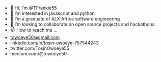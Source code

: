 - 👋 Hi, I’m @TFrankie55
- 👀 I’m interested in javascript and python
- 🌱 I’m a graduate of ALX Africa software engineering
- 💞️ I’m looking to collaborate on open source projects and hackathons.
- 📫 How to reach me ...
- towoeye50@gmail.com
- linkedin.com/in/tosin-owoeye-757544243
- twitter.com/TosinOwoeye55
- medium.com/@towoeye50

<!---
TFrankie55/TFrankie55 is a ✨ special ✨ repository because its `README.md` (this file) appears on your GitHub profile.
You can click the Preview link to take a look at your changes.
--->

